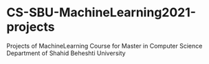 # CS-SBU-MachineLearning2021-projects
Projects of MachineLearning Course for Master in Computer Science Department of Shahid Beheshti University 
